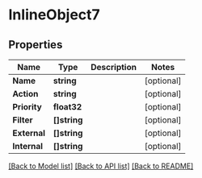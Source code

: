 # InlineObject7

## Properties
Name | Type | Description | Notes
------------ | ------------- | ------------- | -------------
**Name** | **string** |  | [optional] 
**Action** | **string** |  | [optional] 
**Priority** | **float32** |  | [optional] 
**Filter** | **[]string** |  | [optional] 
**External** | **[]string** |  | [optional] 
**Internal** | **[]string** |  | [optional] 

[[Back to Model list]](../README.md#documentation-for-models) [[Back to API list]](../README.md#documentation-for-api-endpoints) [[Back to README]](../README.md)


